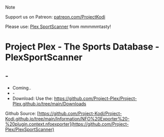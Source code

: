 
> [!NOTE]
> Support us on Patreon: <a href="https://patreon.com/ProjectKodi">patreon.com/ProjectKodi</a>

Please use: <a href="https://github.com/mmmmmtasty/SportScanner">Plex SportScanner</a> from mmmmmtasty!

# Project Plex - The Sports Database - PlexSportScanner 
## -

<p align="left">
<ul>
    <li>Coming..</li>
    <li>-</li>
    <li>Download: Use the: <a href="https://github.com/Project-Plex/Project-Plex.github.io/tree/main/Downloads">https://github.com/Project-Plex/Project-Plex.github.io/tree/main/Downloads</a></li>
  </ul>
  </p>

Github Source: <a href="https://github.com/Project-Plex/PlexSportScanner">[https://github.com/Project-Kodi/Project-Kodi.github.io/tree/main/Information/NFO%20Exporter%20-%20plugin.context.nfoexporter](https://github.com/Project-Plex/PlexSportScanner)</a>
  

